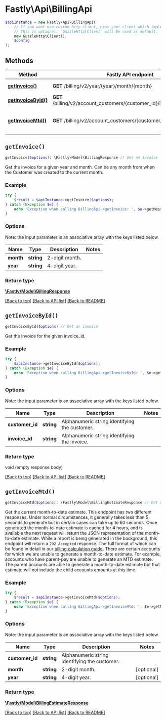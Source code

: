# Fastly\Api\BillingApi


```php
$apiInstance = new Fastly\Api\BillingApi(
    // If you want use custom http client, pass your client which implements `GuzzleHttp\ClientInterface`.
    // This is optional, `GuzzleHttp\Client` will be used as default.
    new GuzzleHttp\Client(),
    $config
);
```

## Methods

Method | Fastly API endpoint | Description
------------- | ------------- | -------------
[**getInvoice()**](BillingApi.md#getInvoice) | **GET** /billing/v2/year/{year}/month/{month} | Get an invoice
[**getInvoiceById()**](BillingApi.md#getInvoiceById) | **GET** /billing/v2/account_customers/{customer_id}/invoices/{invoice_id} | Get an invoice
[**getInvoiceMtd()**](BillingApi.md#getInvoiceMtd) | **GET** /billing/v2/account_customers/{customer_id}/mtd_invoice | Get month-to-date billing estimate


## `getInvoice()`

```php
getInvoice($options): \Fastly\Model\BillingResponse // Get an invoice
```

Get the invoice for a given year and month. Can be any month from when the Customer was created to the current month.

### Example
```php
try {
    $result = $apiInstance->getInvoice($options);
} catch (Exception $e) {
    echo 'Exception when calling BillingApi->getInvoice: ', $e->getMessage(), PHP_EOL;
}
```

### Options

Note: the input parameter is an associative array with the keys listed below.

Name | Type | Description  | Notes
------------- | ------------- | ------------- | -------------
**month** | **string** | 2-digit month. |
**year** | **string** | 4-digit year. |

### Return type

[**\Fastly\Model\BillingResponse**](../Model/BillingResponse.md)

[[Back to top]](#) [[Back to API list]](../../README.md#endpoints)
[[Back to README]](../../README.md)

## `getInvoiceById()`

```php
getInvoiceById($options) // Get an invoice
```

Get the invoice for the given invoice_id.

### Example
```php
try {
    $apiInstance->getInvoiceById($options);
} catch (Exception $e) {
    echo 'Exception when calling BillingApi->getInvoiceById: ', $e->getMessage(), PHP_EOL;
}
```

### Options

Note: the input parameter is an associative array with the keys listed below.

Name | Type | Description  | Notes
------------- | ------------- | ------------- | -------------
**customer_id** | **string** | Alphanumeric string identifying the customer. |
**invoice_id** | **string** | Alphanumeric string identifying the invoice. |

### Return type

void (empty response body)

[[Back to top]](#) [[Back to API list]](../../README.md#endpoints)
[[Back to README]](../../README.md)

## `getInvoiceMtd()`

```php
getInvoiceMtd($options): \Fastly\Model\BillingEstimateResponse // Get month-to-date billing estimate
```

Get the current month-to-date estimate. This endpoint has two different responses. Under normal circumstances, it generally takes less than 5 seconds to generate but in certain cases can take up to 60 seconds. Once generated the month-to-date estimate is cached for 4 hours, and is available the next request will return the JSON representation of the month-to-date estimate. While a report is being generated in the background, this endpoint will return a `202 Accepted` response. The full format of which can be found in detail in our [billing calculation guide](https://docs.fastly.com/en/guides/how-we-calculate-your-bill). There are certain accounts for which we are unable to generate a month-to-date estimate. For example, accounts who have parent-pay are unable to generate an MTD estimate. The parent accounts are able to generate a month-to-date estimate but that estimate will not include the child accounts amounts at this time.

### Example
```php
try {
    $result = $apiInstance->getInvoiceMtd($options);
} catch (Exception $e) {
    echo 'Exception when calling BillingApi->getInvoiceMtd: ', $e->getMessage(), PHP_EOL;
}
```

### Options

Note: the input parameter is an associative array with the keys listed below.

Name | Type | Description  | Notes
------------- | ------------- | ------------- | -------------
**customer_id** | **string** | Alphanumeric string identifying the customer. |
**month** | **string** | 2-digit month. | [optional]
**year** | **string** | 4-digit year. | [optional]

### Return type

[**\Fastly\Model\BillingEstimateResponse**](../Model/BillingEstimateResponse.md)

[[Back to top]](#) [[Back to API list]](../../README.md#endpoints)
[[Back to README]](../../README.md)
